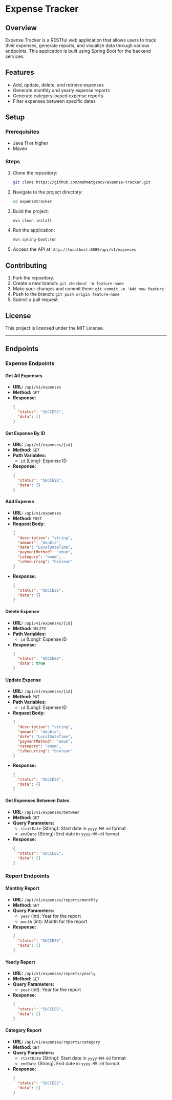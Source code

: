 
# Expense Tracker

## Overview

Expense Tracker is a RESTful web application that allows users to track their expenses, generate reports, and visualize data through various endpoints. This application is built using Spring Boot for the backend services.

## Features

- Add, update, delete, and retrieve expenses
- Generate monthly and yearly expense reports
- Generate category-based expense reports
- Filter expenses between specific dates



## Setup

### Prerequisites

- Java 11 or higher
- Maven

### Steps

1. Clone the repository:
   ```bash
   git clone https://github.com/mehmetgencv/expense-tracker.git
   ```
2. Navigate to the project directory:
   ```bash
   cd expensetracker
   ```
3. Build the project:
   ```bash
   mvn clean install
   ```
4. Run the application:
   ```bash
   mvn spring-boot:run
   ```
5. Access the API at `http://localhost:8080/api/v1/expenses`

## Contributing

1. Fork the repository.
2. Create a new branch: `git checkout -b feature-name`
3. Make your changes and commit them: `git commit -m 'Add new feature'`
4. Push to the branch: `git push origin feature-name`
5. Submit a pull request.

## License

This project is licensed under the MIT License.

---
## Endpoints

### Expense Endpoints

#### Get All Expenses

- **URL:** `/api/v1/expenses`
- **Method:** `GET`
- **Response:**
  ```json
  {
    "status": "SUCCESS",
    "data": []
  }
  ```

#### Get Expense By ID

- **URL:** `/api/v1/expenses/{id}`
- **Method:** `GET`
- **Path Variables:**
    - `id` (Long): Expense ID
- **Response:**
  ```json
  {
    "status": "SUCCESS",
    "data": {}
  }
  ```

#### Add Expense

- **URL:** `/api/v1/expenses`
- **Method:** `POST`
- **Request Body:**
  ```json
  {
    "description": "string",
    "amount": "double",
    "date": "LocalDateTime",
    "paymentMethod": "enum",
    "category": "enum",
    "isRecurring": "boolean"
  }
  ```
- **Response:**
  ```json
  {
    "status": "SUCCESS",
    "data": {}
  }
  ```

#### Delete Expense

- **URL:** `/api/v1/expenses/{id}`
- **Method:** `DELETE`
- **Path Variables:**
    - `id` (Long): Expense ID
- **Response:**
  ```json
  {
    "status": "SUCCESS",
    "data": true
  }
  ```

#### Update Expense

- **URL:** `/api/v1/expenses/{id}`
- **Method:** `PUT`
- **Path Variables:**
    - `id` (Long): Expense ID
- **Request Body:**
  ```json
  {
    "description": "string",
    "amount": "double",
    "date": "LocalDateTime",
    "paymentMethod": "enum",
    "category": "enum",
    "isRecurring": "boolean"
  }
  ```
- **Response:**
  ```json
  {
    "status": "SUCCESS",
    "data": {}
  }
  ```

#### Get Expenses Between Dates

- **URL:** `/api/v1/expenses/between`
- **Method:** `GET`
- **Query Parameters:**
    - `startDate` (String): Start date in `yyyy-MM-dd` format
    - `endDate` (String): End date in `yyyy-MM-dd` format
- **Response:**
  ```json
  {
    "status": "SUCCESS",
    "data": []
  }
  ```

### Report Endpoints

#### Monthly Report

- **URL:** `/api/v1/expenses/reports/monthly`
- **Method:** `GET`
- **Query Parameters:**
    - `year` (int): Year for the report
    - `month` (int): Month for the report
- **Response:**
  ```json
  {
    "status": "SUCCESS",
    "data": []
  }
  ```

#### Yearly Report

- **URL:** `/api/v1/expenses/reports/yearly`
- **Method:** `GET`
- **Query Parameters:**
    - `year` (int): Year for the report
- **Response:**
  ```json
  {
    "status": "SUCCESS",
    "data": []
  }
  ```

#### Category Report

- **URL:** `/api/v1/expenses/reports/category`
- **Method:** `GET`
- **Query Parameters:**
    - `startDate` (String): Start date in `yyyy-MM-dd` format
    - `endDate` (String): End date in `yyyy-MM-dd` format
- **Response:**
  ```json
  {
    "status": "SUCCESS",
    "data": []
  }
  ```